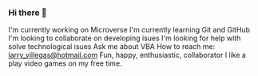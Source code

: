 ### Hi there 👋

<!--
**LarryIVC/LarryIVC** is a ✨ _special_ ✨ repository because its `README.md` (this file) appears on your GitHub profile.

Here are some ideas to get you started:

- 🔭 I’m currently working on ...
- 🌱 I’m currently learning ...
- 👯 I’m looking to collaborate on ...
- 🤔 I’m looking for help with ...
- 💬 Ask me about ...
- 📫 How to reach me: ...
- 😄 Pronouns: ...
- ⚡ Fun fact: ...
-->

I'm currently working on Microverse
I'm currently learning Git and GitHub
I'm looking to collaborate on developing isues
I'm looking for help with solve technological isues
Ask me about VBA
How to reach me: larry_villegas@hotmail.com
Fun, happy, enthusiastic, collaborator
I like a play video games on my free time.
